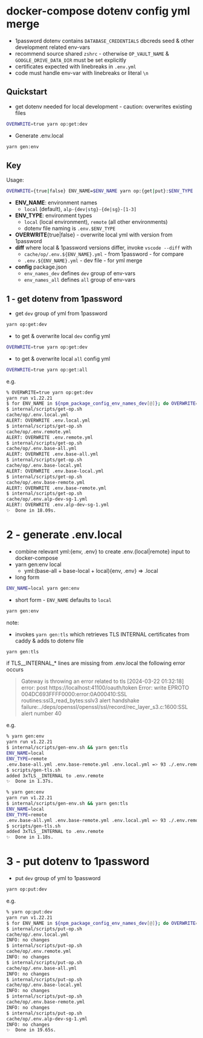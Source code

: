 # docker-compose dotenv config yml merge
- 1password dotenv contains `DATABASE_CREDENTIALS` dbcreds seed & other development related env-vars
- recommend source shared `zshrc` - otherwise `OP_VAULT_NAME` & `GOOGLE_DRIVE_DATA_DIR` must be set explicitly
- certificates expected with linebreaks in `.env.yml`
- code must handle env-var with linebreaks or literal `\n`

## Quickstart
- get dotenv needed for local development - caution: overwrites existing files
```bash
OVERWRITE=true yarn op:get:dev
```
- Generate .env.local
```bash
yarn gen:env
```

## Key
Usage:
```bash
OVERWRITE={true|false} ENV_NAME=$ENV_NAME yarn op:{get|put}:$ENV_TYPE
```
- **ENV_NAME**: environment names 
  - `local` (default), `alp-{dev|stg}-{de|sg}-[1-3]`
- **ENV_TYPE**: environment types
  - `local` (local environment), `remote` (all other environments)
  - dotenv file naming is `.env.$ENV_TYPE`
- **OVERWRITE**{true|false} - overwrite local yml with version from 1password
- **diff** where local & 1password versions differ, invoke `vscode --diff` with
  - `cache/op/.env.${ENV_NAME}.yml` - from 1password - for compare
  - `.env.${ENV_NAME}.yml` - dev file - for yml merge
- **config** package.json 
  - `env_names_dev` defines `dev` group of env-vars
  - `env_names_all` defines `all` group of env-vars

## 1 - get dotenv from 1password
- get `dev` group of yml from 1password
```bash
yarn op:get:dev
```
- to get & overwrite local `dev` config yml
```bash
OVERWRITE=true yarn op:get:dev
```
- to get & overwrite local `all` config yml
```bash
OVERWRITE=true yarn op:get:all
```
e.g. 
```bash
% OVERWRITE=true yarn op:get:dev
yarn run v1.22.21
$ for ENV_NAME in ${npm_package_config_env_names_dev[@]}; do OVERWRITE=$OVERWRITE ENV_NAME=$ENV_NAME yarn op:get; done
$ internal/scripts/get-op.sh
cache/op/.env.local.yml
ALERT: OVERWRITE .env.local.yml
$ internal/scripts/get-op.sh
cache/op/.env.remote.yml
ALERT: OVERWRITE .env.remote.yml
$ internal/scripts/get-op.sh
cache/op/.env.base-all.yml
ALERT: OVERWRITE .env.base-all.yml
$ internal/scripts/get-op.sh
cache/op/.env.base-local.yml
ALERT: OVERWRITE .env.base-local.yml
$ internal/scripts/get-op.sh
cache/op/.env.base-remote.yml
ALERT: OVERWRITE .env.base-remote.yml
$ internal/scripts/get-op.sh
cache/op/.env.alp-dev-sg-1.yml
ALERT: OVERWRITE .env.alp-dev-sg-1.yml
✨  Done in 18.09s. 
```

#  2 - generate .env.local
- combine relevant yml:{env, .env} to create .env.{local|remote} input to docker-compose
- yarn gen:env local
  - yml:(base-all + base-local + local){env, .env} => .local
- long form
```bash
ENV_NAME=local yarn gen:env
```
- short form - `ENV_NAME` defaults to `local`
```bash
yarn gen:env
```
note: 
- invokes `yarn gen:tls` which retrieves TLS INTERNAL certificates from caddy & adds to dotenv file
```bash
yarn gen:tls
```
if TLS__INTERNAL_* lines are missing from .env.local the following error occurs
> Gateway is throwing an error related to tls [2024-03-22 01:32:18] error: post https://localhost:41100/oauth/token Error: write EPROTO 004DC693FFFF0000:error:0A000410:SSL routines:ssl3_read_bytes:sslv3 alert handshake failure:../deps/openssl/openssl/ssl/record/rec_layer_s3.c:1600:SSL alert number 40

e.g. 
```bash
% yarn gen:env
yarn run v1.22.21
$ internal/scripts/gen-env.sh && yarn gen:tls
ENV_NAME=local
ENV_TYPE=remote
.env.base-all.yml .env.base-remote.yml .env.local.yml => 93 ./.env.remote
$ scripts/gen-tls.sh
added 3xTLS__INTERNAL to .env.remote
✨  Done in 1.37s.

% yarn gen:env
yarn run v1.22.21
$ internal/scripts/gen-env.sh && yarn gen:tls
ENV_NAME=local
ENV_TYPE=remote
.env.base-all.yml .env.base-remote.yml .env.local.yml => 93 ./.env.remote
$ scripts/gen-tls.sh
added 3xTLS__INTERNAL to .env.remote
✨  Done in 1.18s.
```

# 3 - put dotenv to 1password
- put `dev` group of yml to 1password
```bash
yarn op:put:dev
```

e.g. 
```bash
% yarn op:put:dev
yarn run v1.22.21
$ for ENV_NAME in ${npm_package_config_env_names_dev[@]}; do OVERWRITE=$OVERWRITE ENV_NAME=$ENV_NAME yarn op:put; done
$ internal/scripts/put-op.sh
cache/op/.env.local.yml
INFO: no changes
$ internal/scripts/put-op.sh
cache/op/.env.remote.yml
INFO: no changes
$ internal/scripts/put-op.sh
cache/op/.env.base-all.yml
INFO: no changes
$ internal/scripts/put-op.sh
cache/op/.env.base-local.yml
INFO: no changes
$ internal/scripts/put-op.sh
cache/op/.env.base-remote.yml
INFO: no changes
$ internal/scripts/put-op.sh
cache/op/.env.alp-dev-sg-1.yml
INFO: no changes
✨  Done in 19.65s.
```